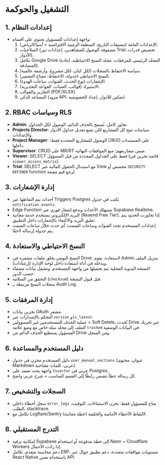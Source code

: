# التشغيل والحوكمة

## 1. إعدادات النظام
- واجهة إعدادات للمسؤول تحتوي على أقسام:
  1. الإعدادات العامة (تنسيقات التاريخ، المنطقة الزمنية الافتراضية = آسيا/الرياض).
  2. الصلاحيات (مصفوفة الوصول للمشاهدين، إعدادات دور Trial، تخصيص قدرات الأدوار).
  3. تكامل Google Drive (المجلد الرئيسي للمرفقات، مجلد النسخ الاحتياطية، إعادة المصادقة).
  4. سياسة الاحتفاظ بالسجلات (لكل كيان، لكل مشروع، وأرشفة عالمية).
  5. النسخ الاحتياطي (جدولة، الاحتفاظ، مفتاح التشفير).
  6. الإشعارات (نوع الحدث، القنوات، ساعات الهدوء).
  7. الاستيراد (قوالب، العتبات، القواعد التحذيرية).
  8. التقارير والقوالب (PDF/XLSX).
  9. المساعد الذكي (مزود API، تمكين للأدوار، إعداد الخصوصية).

## 2. RBAC وسياسات RLS
- **Admin**: تجاوز كامل، يُسمح بالحذف الدائم، الوصول لكل الجداول.
- **Projects Director**: سياسات تتيح كل المشاريع لكن تمنع تعديل جداول الأدوار والإعدادات.
- **Project Manager**: الوصول للمشاريع المحددة فقط؛ CRUD على المستندات داخلها.
- **Supervisor**: CRUD على MR/RT ضمن مشاريعهم؛ منع الموافقات النهائية.
- **Viewer**: SELECT فقط على الجداول المحددة من قبل المسؤول (قائمة تخزين في `viewer_access_matrix`).
- **Trial**: SELECT مع استبدال الحقول المالية عبر View مخصص أو `SECURITY DEFINER` function تُرجع قيم مقنعة.

## 3. إدارة الإشعارات
- أحداث يتم التقاطها عبر Triggers Postgres تكتب في جدول `notification_events`.
- Edge Function تستهلك الأحداث وتدفع إشعار فوري عبر Supabase Realtime.
- البريد الإلكتروني يستخدم خدمة مجانية (Resend Free Tier). إذا تجاوزت الحدود يتم تعليق البريد والاكتفاء بالإشعارات داخل التطبيق.
- إعدادات المستخدم تحدد القنوات وساعات الصمت؛ أي حدث خلال ساعات الصمت يتم جدولة إرساله لاحقًا.

## 4. النسخ الاحتياطي والاستعادة
- النسخ اليومي يخلق ملفات مشفرة في Drive. لاستعادة، يقوم Admin بتنزيل الملف ويدخله في أداة استعادة داخل لوحة الإدارة (إرشادات).
- النسخة اليدوية المحلية يتم تحميلها من واجهة المستخدم، وتشمل بيانات مصفاة حسب الدور.
- التحقق من السلامة (`checksum`) قبل قبول النسخة.
- سجلات النسخ مرتبطة بـ Audit Log.

## 5. إدارة المرفقات
- تخزين بيانات OAuth مشفر.
- التحكم بالإصدارات عبر `version` و`is_latest`.
- عملية الحذف للمستخدمين غير المسؤولين = Soft Delete، تُحدث Drive عبر تحريك الملف إلى مجلد سلة خاص مع وضع علامة `trashed` في البيانات الوصفية.
- المسؤول يستطيع الحذف الدائم من Drive ومن السجل.

## 6. دليل المستخدم والمساعدة
- دليل المستخدم مخزن في جدول `user_manual_sections` (عنوان، محتوى Markdown عربي، كلمات مفتاحية).
- واجهة بحث تعتمد على `tsvector` عربي في Postgres.
- كل رسالة خطأ تتضمن رابطًا إلى القسم المناسب + شرح عربي واضح.

## 7. السجلات والتشخيص
- سجل أخطاء داخلي `error_logs` متاح للمسؤول فقط: تخزن الاستثناءات، التوقيت، الطلب، stacktrace.
- تكامل مع Logflare/Sentry (خطة مجانية) لالتقاط الأخطاء الأمامية والخلفية.

## 8. التدرج المستقبلي
- إمكانية ترقية Supabase إلى خطة مدفوعة أو استخدام Neon + Cloudflare Workers إذا زادت الأحمال.
- دعم محاسبة متقدم، تكامل ERP، مستويات موافقات متعددة، دعم تطبيق جوال عبر React Native باستخدام نفس API.

